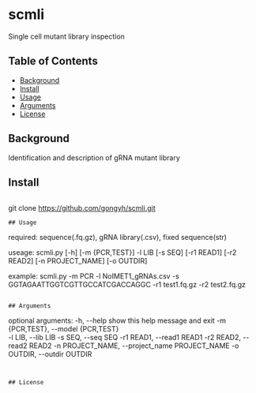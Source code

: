 # scmli


Single cell mutant library inspection 

## Table of Contents

- [Background](#background)
- [Install](#install)
- [Usage](#usage)
- [Arguments](#arguments)
- [License](#license)

## Background
Identification and description of gRNA mutant library 
## Install

```
```
git clone https://github.com/gongyh/scmli.git
```
## Usage
```
required: sequence(.fq.gz), gRNA library(.csv), fixed sequence(str)

useage: scmli.py [-h] [-m {PCR,TEST}] -l LIB [-s SEQ] [-r1 READ1] [-r2 READ2] [-n PROJECT_NAME] [-o OUTDIR]
                
example: scmli.py -m PCR -l NoIMET1_gRNAs.csv -s GGTAGAATTGGTCGTTGCCATCGACCAGGC -r1 test1.fq.gz -r2 test2.fq.gz
```

## Arguments

```
optional arguments: 
  -h, --help            show this help message and exit 
  -m {PCR,TEST}, --model {PCR,TEST}    
  -l LIB, --lib LIB
  -s SEQ, --seq SEQ
  -r1 READ1, --read1 READ1
  -r2 READ2, --read2 READ2
  -n PROJECT_NAME, --project_name PROJECT_NAME
  -o OUTDIR, --outdir OUTDIR
 ```


## License

         
